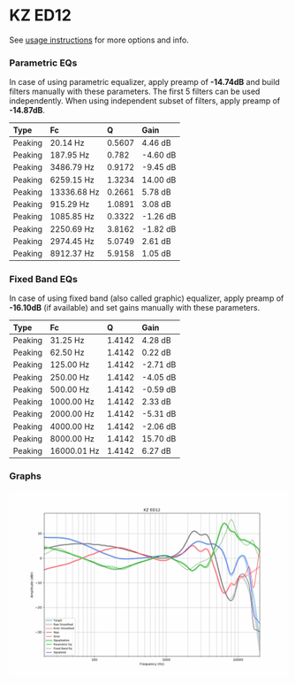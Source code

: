 # KZ ED12
See [usage instructions](https://github.com/jaakkopasanen/AutoEq#usage) for more options and info.

### Parametric EQs
In case of using parametric equalizer, apply preamp of **-14.74dB** and build filters manually
with these parameters. The first 5 filters can be used independently.
When using independent subset of filters, apply preamp of **-14.87dB**.

| Type    | Fc          |      Q | Gain     |
|:--------|:------------|:-------|:---------|
| Peaking | 20.14 Hz    | 0.5607 | 4.46 dB  |
| Peaking | 187.95 Hz   | 0.782  | -4.60 dB |
| Peaking | 3486.79 Hz  | 0.9172 | -9.45 dB |
| Peaking | 6259.15 Hz  | 1.3234 | 14.00 dB |
| Peaking | 13336.68 Hz | 0.2661 | 5.78 dB  |
| Peaking | 915.29 Hz   | 1.0891 | 3.08 dB  |
| Peaking | 1085.85 Hz  | 0.3322 | -1.26 dB |
| Peaking | 2250.69 Hz  | 3.8162 | -1.82 dB |
| Peaking | 2974.45 Hz  | 5.0749 | 2.61 dB  |
| Peaking | 8912.37 Hz  | 5.9158 | 1.05 dB  |

### Fixed Band EQs
In case of using fixed band (also called graphic) equalizer, apply preamp of **-16.10dB**
(if available) and set gains manually with these parameters.

| Type    | Fc          |      Q | Gain     |
|:--------|:------------|:-------|:---------|
| Peaking | 31.25 Hz    | 1.4142 | 4.28 dB  |
| Peaking | 62.50 Hz    | 1.4142 | 0.22 dB  |
| Peaking | 125.00 Hz   | 1.4142 | -2.71 dB |
| Peaking | 250.00 Hz   | 1.4142 | -4.05 dB |
| Peaking | 500.00 Hz   | 1.4142 | -0.59 dB |
| Peaking | 1000.00 Hz  | 1.4142 | 2.33 dB  |
| Peaking | 2000.00 Hz  | 1.4142 | -5.31 dB |
| Peaking | 4000.00 Hz  | 1.4142 | -2.06 dB |
| Peaking | 8000.00 Hz  | 1.4142 | 15.70 dB |
| Peaking | 16000.01 Hz | 1.4142 | 6.27 dB  |

### Graphs
![](./KZ%20ED12.png)